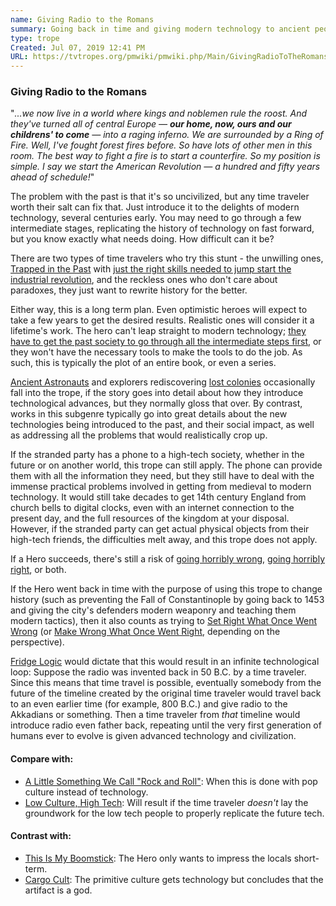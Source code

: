 ```yaml
---
name: Giving Radio to the Romans
summary: Going back in time and giving modern technology to ancient people.
type: trope
Created: Jul 07, 2019 12:41 PM
URL: https://tvtropes.org/pmwiki/pmwiki.php/Main/GivingRadioToTheRomans
---
```

### Giving Radio to the Romans

"*...we now live in a world where kings and noblemen rule the roost. And they've turned all of central Europe — **our home, now, ours and our childrens' to come** — into a raging inferno. We are surrounded by a Ring of Fire. Well, I've fought forest fires before. So have lots of other men in this room. The best way to fight a fire is to start a counterfire. So my position is simple. I say we start the American Revolution — a hundred and fifty years ahead of schedule!*"

The problem with the past is that it's so uncivilized, but any time traveler worth their salt can fix that. Just introduce it to the delights of modern technology, several centuries early. You may need to go through a few intermediate stages, replicating the history of technology on fast forward, but you know exactly what needs doing. How difficult can it be?

There are two types of time travelers who try this stunt - the unwilling ones, [Trapped in the Past][askHV3lK] with [just the right skills needed to jump start the industrial revolution][5L3MU579], and the reckless ones who don't care about paradoxes, they just want to rewrite history for the better.

Either way, this is a long term plan. Even optimistic heroes will expect to take a few years to get the desired results. Realistic ones will consider it a lifetime's work. The hero can't leap straight to modern technology; [they have to get the past society to go through all the intermediate steps first][S3PpCKJX], or they won't have the necessary tools to make the tools to do the job. As such, this is typically the plot of an entire book, or even a series.

[Ancient Astronauts][9fxRzT6A] and explorers rediscovering [lost colonies][M0WCmQYS] occasionally fall into the trope, if the story goes into detail about how they introduce technological advances, but they normally gloss that over. By contrast, works in this subgenre typically go into great details about the new technologies being introduced to the past, and their social impact, as well as addressing all the problems that would realistically crop up.

If the stranded party has a phone to a high-tech society, whether in the future or on another world, this trope can still apply. The phone can provide them with all the information they need, but they still have to deal with the immense practical problems involved in getting from medieval to modern technology. It would still take decades to get 14th century England from church bells to digital clocks, even with an internet connection to the present day, and the full resources of the kingdom at your disposal. However, if the stranded party can get actual physical objects from their high-tech friends, the difficulties melt away, and this trope does not apply.

If a Hero succeeds, there's still a risk of [going horribly wrong][PNef0Ya1], [going horribly right][eruRVYhM], or both.

If the Hero went back in time with the purpose of using this trope to change history (such as preventing the Fall of Constantinople by going back to 1453 and giving the city's defenders modern weaponry and teaching them modern tactics), then it also counts as trying to [Set Right What Once Went Wrong][Hw8k4SGW] (or [Make Wrong What Once Went Right][WLyUScor], depending on the perspective).

[Fridge Logic][jB2Md24t] would dictate that this would result in an infinite technological loop: Suppose the radio was invented back in 50 B.C. by a time traveler. Since this means that time travel is possible, eventually somebody from the future of the timeline created by the original time traveler would travel back to an even earlier time (for example, 800 B.C.) and give radio to the Akkadians or something. Then a time traveler from *that* timeline would introduce radio even father back, repeating until the very first generation of humans ever to evolve is given advanced technology and civilization.

#### Compare with:

- [A Little Something We Call "Rock and Roll"][CbKXuNTf]: When this is done with pop culture instead of technology.
- [Low Culture, High Tech][p1wJgfgd]: Will result if the time traveler *doesn't* lay the groundwork for the low tech people to properly replicate the future tech.

#### Contrast with:

- [This Is My Boomstick][qwhaYt80]: The Hero only wants to impress the locals short-term.
- [Cargo Cult][57JA3WmL]: The primitive culture gets technology but concludes that the artifact is a god.


<!-- Reference URLs -->
[askHV3lK]: https://tvtropes.org/pmwiki/pmwiki.php/Main/TrappedInThePast 
[5L3MU579]: https://tvtropes.org/pmwiki/pmwiki.php/Main/StrandedWithEdison 
[S3PpCKJX]: https://tvtropes.org/pmwiki/pmwiki.php/Main/TechnologyLevels 
[9fxRzT6A]: https://tvtropes.org/pmwiki/pmwiki.php/Main/AncientAstronauts 
[M0WCmQYS]: https://tvtropes.org/pmwiki/pmwiki.php/Main/LostColony 
[PNef0Ya1]: https://tvtropes.org/pmwiki/pmwiki.php/Main/GoneHorriblyWrong 
[eruRVYhM]: https://tvtropes.org/pmwiki/pmwiki.php/Main/GoneHorriblyRight 
[Hw8k4SGW]: https://tvtropes.org/pmwiki/pmwiki.php/Main/SetRightWhatOnceWentWrong 
[WLyUScor]: https://tvtropes.org/pmwiki/pmwiki.php/Main/MakeWrongWhatOnceWentRight 
[jB2Md24t]: https://tvtropes.org/pmwiki/pmwiki.php/Main/FridgeLogic 
[CbKXuNTf]: https://tvtropes.org/pmwiki/pmwiki.php/Main/ALittleSomethingWeCallRockAndRoll 
[p1wJgfgd]: https://tvtropes.org/pmwiki/pmwiki.php/Main/LowCultureHighTech 
[qwhaYt80]: https://tvtropes.org/pmwiki/pmwiki.php/Main/ThisIsMyBoomstick 
[57JA3WmL]: https://tvtropes.org/pmwiki/pmwiki.php/Main/CargoCult 
